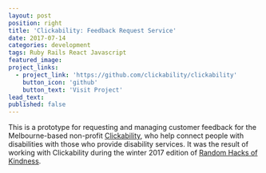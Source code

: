 ```yaml
---
layout: post
position: right
title: 'Clickability: Feedback Request Service'
date: 2017-07-14
categories: development
tags: Ruby Rails React Javascript
featured_image:
project_links:
  - project_link: 'https://github.com/clickability/clickability'
    button_icon: 'github'
    button_text: 'Visit Project'
lead_text:
published: false
---
```


This is a prototype for requesting and managing customer feedback for the Melbourne-based non-profit [Clickability](https://clickability.com.au/), who help connect people with disabilities with those who provide disability services. It was the result of working with Clickability during the winter 2017 edition of [Random Hacks of Kindness](http://www.rhokaustralia.org/).